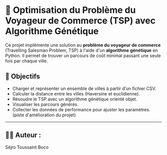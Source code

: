 # 🧠 Optimisation du Problème du Voyageur de Commerce (TSP) avec Algorithme Génétique

Ce projet implémente une solution au **problème du voyageur de commerce** (Travelling Salesman Problem, TSP) à l'aide d'un **algorithme génétique** en Python. Il permet de trouver un parcours de coût minimal passant une seule fois par chaque ville.

## 📌 Objectifs

- Charger et représenter un ensemble de villes à partir d’un fichier CSV.
- Calculer la distance entre les villes (Haversine et euclidienne).
- Résoudre le TSP avec un algorithme génétique orienté objet.
- Visualiser les parcours générés.
- Collecter les données de performance pour ajuster les paramètres. (piste d'amélioration du projet)

---

## 🧑‍💻 Auteur :

Sèjro Toussaint Boco
